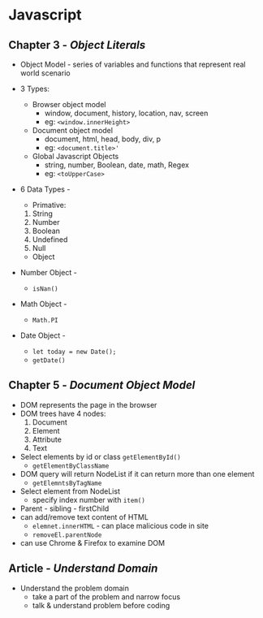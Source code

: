 # Javascript

## Chapter 3 - *Object Literals*

* Object Model - series of variables and functions that represent real world scenario

* 3 Types: 
    * Browser object model
        * window, document, history, location, nav, screen
        * eg: `<window.innerHeight>`
    * Document object model
        * document, html, head, body, div, p
        * eg: `<document.title>'`
    * Global 
    Javascript Objects
        * string, number, Boolean, date, math, Regex
        * eg: `<toUpperCase>`
* 6 Data Types -
    * Primative: 
    1) String
    1) Number
    1) Boolean
    1) Undefined
    1) Null
    * Object
* Number Object - 
    * `isNan()`
* Math Object - 
    * `Math.PI`
* Date Object - 
    * `let today = new Date();`
    * `getDate()`


## Chapter 5 - *Document Object Model*

* DOM represents the page in the browser
* DOM trees have 4 nodes: 
    1) Document
    1) Element
    1) Attribute
    1) Text
* Select elements by id or class
    `getElementById()`
    * `getElementByClassName`
* DOM query will return NodeList if it can return more than one element
    * `getElemntsByTagName`
* Select element from NodeList
    * specify index number with `item()`
* Parent - sibling - firstChild
* can add/remove text content of HTML
    * `elemnet.innerHTML` - can place malicious code in site
    * `removeEl.parentNode`
* can use Chrome & Firefox to examine DOM


## Article - *Understand Domain*

* Understand the problem domain
    * take a part of the problem and narrow focus
    * talk & understand problem before coding
